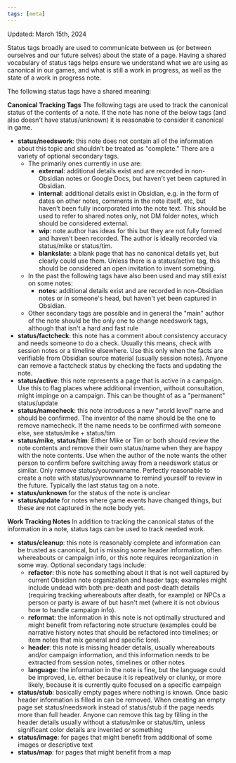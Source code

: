 ```yaml
---
tags: [meta]
---
```


Updated: March 15th, 2024

Status tags broadly are used to communicate between us (or between ourselves and our future selves) about the state of a page. Having a shared vocabulary of status tags helps ensure we understand what we are using as canonical in our games, and what is still a work in progress, as well as the state of a work in progress note.

The following status tags have a shared meaning:

**Canonical Tracking Tags**
The following tags are used to track the canonical status of the contents of a note. If the note has none of the below tags (and also doesn't have status/unknown) it is reasonable to consider it canonical in game.

- **status/needswork**: this note does not contain all of the information about this topic and shouldn't be treated as "complete." There are a variety of optional secondary tags. 
	- The primarily ones currently in use are:
		- **external**: additional details exist and are recorded in non-Obsidian notes or Google Docs, but haven't yet been captured in Obsidian. 
		- **internal**: additional details exist in Obsidian, e.g. in the form of dates on other notes, comments in the note itself, etc, but haven't been fully incorporated into the note text. This should be used to refer to shared notes only, not DM folder notes, which should be considered external.
		- **wip**: note author has ideas for this but they are not fully formed and haven't been recorded. The author is ideally recorded via status/mike or status/tim.
		- **blankslate**: a blank page that has no canonical details yet, but clearly could use them. Unless there is a status/active tag, this should be considered an open invitation to invent something.
	- In the past the following tags have also been used and may still exist on some notes:
		- **notes**: additional details exist and are recorded in non-Obsidian notes or in someone's head, but haven't yet been captured in Obsidian. 
	- Other secondary tags are possible and in general the "main" author of the note should be the only one to change needswork tags, although that isn't a hard and fast rule
- **status/factcheck**: this note has a comment about consistency accuracy and needs someone to do a check. Usually this means, check with session notes or a timeline elsewhere. Use this only when the facts are verifiable from Obsidian source material (usually session notes). Anyone can remove a factcheck status by checking the facts and updating the note.
- **status/active**: this note represents a page that is active in a campaign. Use this to flag places where additional invention, without consultation, might impinge on a campaign. This can be thought of as a "permanent" status/update
- **status/namecheck**: this note introduces a new "world level" name and should be confirmed. The inventor of the name should be the one to remove namecheck. If the name needs to be confirmed with someone else, see status/mike + status/tim
- **status/mike**, **status/tim**: Either Mike or Tim or both should review the note contents and remove their own status/name when they are happy with the note contents. Use when the author of the note wants the other person to confirm before switching away from a needswork status or similar. Only remove status/yourownname. Perfectly reasonable to create a note with status/yourownname to remind yourself to review in the future. Typically the last status tag on a note.
- **status/unknown** for the status of the note is unclear
- **status/update** for notes where game events have changed things, but these are not captured in the note body yet.

**Work Tracking Notes**
In addition to tracking the canonical status of the information in a note, status tags can be used to track needed work. 

- **status/cleanup**: this note is reasonably complete and information can be trusted as canonical, but is missing some header information, often whereabouts or campaign info, or this note requires reorganization in some way. Optional secondary tags include:
	- **refactor**: this note has something about it that is not well captured by current Obsidian note organization and header tags; examples might include undead with both pre-death and post-death details (requiring tracking whereabouts after death, for example) or NPCs a person or party is aware of but hasn't met (where it is not obvious how to handle campaign info). 
	- **reformat**: the information in this note is not optimally structured and might benefit from refactoring note structure (examples could be narrative history notes that should be refactored into timelines; or item notes that mix general and specific lore). 
	- **header**: this note is missing header details, usually whereabouts and/or campaign information, and this information needs to be extracted from session notes, timelines or other notes
	- **language**: the information in the note is fine, but the language could be improved, i.e. either because it is repeatively or clunky, or more likely, because it is currently quite focused on a specific campaign
- **status/stub**: basically empty pages where nothing is known. Once basic header information is filled in can be removed. When creating an empty page set status/needswork instead of status/stub if the page needs more than full header. Anyone can remove this tag by filling in the header details usually without a status/mike or status/tim, unless significant color details are invented or something
- **status/image**: for pages that might benefit from additional of some images or descriptive text
- **status/map**: for pages that might benefit from a map

